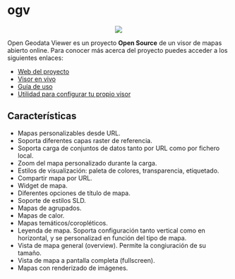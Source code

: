 # ogv
<p align="center">
  <img src="https://github.com/geowe/ogv/blob/master/screenshot.png">
</p>

Open Geodata Viewer es un proyecto <b>Open Source</b> de un visor de mapas abierto online. Para conocer más acerca del proyecto puedes acceder a los siguientes enlaces:

- [Web del proyecto](http://ogv.geowe.org/)
- [Visor en vivo](https://geowe.org/ogv/viewer/?add-layer)
- [Guía de uso](http://ogv.geowe.org/doc/)
- [Utilidad para configurar tu propio visor](http://ogv.geowe.org/url-builder/)

## Características

- Mapas personalizables desde URL.
- Soporta diferentes capas raster de referencia.
- Soporta carga de conjuntos de datos tanto por URL como por fichero local.
- Zoom del mapa personalizado durante la carga.
- Estilos de visualización: paleta de colores, transparencia, etiquetado.
- Compartir mapa por URL.
- Widget de mapa.
- Diferentes opciones de título de mapa.
- Soporte de estilos SLD.
- Mapas de agrupados.
- Mapas de calor.
- Mapas temáticos/coropléticos.
- Leyenda de mapa. Soporta configuración tanto vertical como en horizontal, y se personalizad en función del tipo de mapa.
- Vista de mapa general (overview). Permite la congiuración de su tamaño.
- Vista de mapa a pantalla completa (fullscreen).
- Mapas con renderizado de imágenes.
